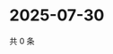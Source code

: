 # 2025-07-30

共 0 条

<!-- BEGIN ZHIHUQUESTIONS -->
<!-- 最后更新时间 Wed Jul 30 2025 22:13:56 GMT+0800 (China Standard Time) -->

<!-- END ZHIHUQUESTIONS -->
